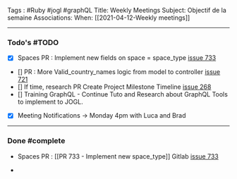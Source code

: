 Tags : #Ruby #jogl #graphQL
Title: Weekly Meetings
Subject: Objectif de la semaine
Associations: 
When: [[2021-04-12-Weekly meetings]]

---
### Todo's #TODO 
- [X] Spaces PR : Implement new fields on space = space\_type [issue 733](https://gitlab.com/JOGL/JOGL/-/issues/733)

- [] PR : More Valid\_country\_names logic from model to controller [issue 721](https://gitlab.com/JOGL/JOGL/-/issues/721)
- [] If time, research PR Create Project Milestone Timeline [issue 268](https://gitlab.com/JOGL/JOGL/-/issues/268)
- [] Training GraphQL - Continue Tuto and Research about GraphQL Tools to implement to JOGL. 
-  [X] Meeting Notifications -> Monday 4pm with Luca and Brad
----

### Done #complete 
-   Spaces PR : [[PR 733 - Implement new space_type]]
   Gitlab [issue 733](https://gitlab.com/JOGL/JOGL/-/issues/733)
    
-   